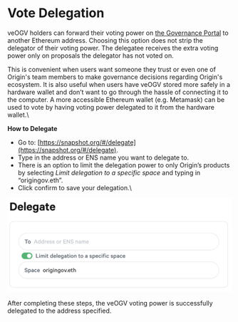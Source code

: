 # Vote Delegation

veOGV holders can forward their voting power on [the Governance Portal](https://vote.ousd.com) to another Ethereum address. Choosing this option does not strip the delegator of their voting power. The delegatee receives the extra voting power only on proposals the delegator has not voted on.

This is convenient when users want someone they trust or even one of Origin's team members to make governance decisions regarding Origin's ecosystem. It is also useful when users have veOGV stored more safely in a hardware wallet and don’t want to go through the hassle of connecting it to the computer. A more accessible Ethereum wallet (e.g. Metamask) can be used to vote by having voting power delegated to it from the hardware wallet.\


**How to Delegate**

* Go to: [https://snapshot.org/#/delegate](https://snapshot.org/#/delegate).
* Type in the address or ENS name you want to delegate to.
* There is an option to limit the delegation power to only Origin’s products by selecting _Limit delegation to a specific space_ and typing in “origingov.eth”.
* Click confirm to save your delegation.\


![](<../.gitbook/assets/Screenshot 2022-03-20 at 10.47.43.png>)

After completing these steps, the veOGV voting power is successfully delegated to the address specified.
